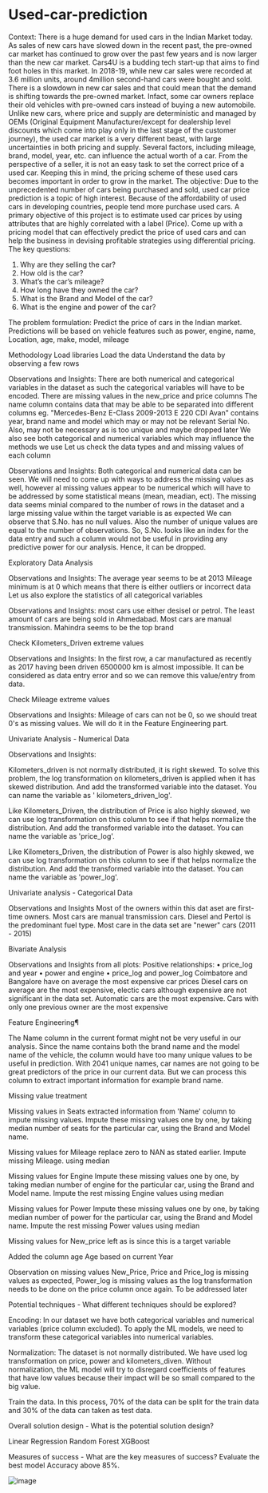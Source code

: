 # Used-car-prediction

Context: 
There is a huge demand for used cars in the Indian Market today. As sales of new cars have slowed down in the    recent past, the pre-owned car market has continued to grow over the past few years and is now larger than the new car market. Cars4U is a budding tech start-up that aims to find foot holes in this market. In 2018-19, while new car sales were recorded at 3.6 million units, around 4million second-hand cars were bought and sold. There is a slowdown in new car sales and that could mean that the demand is shifting towards the pre-owned market. Infact, some car owners replace their old vehicles with pre-owned cars instead of buying a new automobile. Unlike new cars, where price and supply are deterministic and managed by OEMs (Original Equipment Manufacturer/except for dealership level discounts which come into play only in the last stage of the customer journey), the used car market is a very different beast, with large uncertainties in both pricing and supply. Several factors, including mileage, brand, model, year, etc. can influence the actual worth of a car. From the perspective of a seller, it is not an easy task to set the correct price of a used car. Keeping this in mind, the pricing scheme of these used cars becomes important in order to grow in the market.
The objective:
Due to the unprecedented number of cars being purchased and sold, used car price prediction is a topic of high interest. Because of the affordability of used cars in developing countries, people tend more purchase used cars. A primary objective of this project is to estimate used car prices by using attributes that are highly correlated with a label (Price). Come up with a pricing model that can effectively predict the price of used cars and can help the business in devising profitable strategies using differential pricing.
The key questions:

1. Why are they selling the car?
2. How old is the car?
3. What’s the car’s mileage?
4. How long have they owned the car?
5. What is the Brand and Model of the car?
6. What is the engine and power of the car?

The problem formulation:
Predict the price of cars in the Indian market. Predictions will be based on vehicle features such as power, engine, name, Location, age, make, model, mileage



Methodology
Load libraries
Load the data 
Understand the data by observing a few rows

Observations and Insights: 
There are both numerical and categorical variables in the dataset as such the categorical variables will have to be encoded. There are missing values in the new_price and price columns The name column contains data that may be able to be separated into different columns eg. "Mercedes-Benz E-Class 2009-2013 E 220 CDI Avan" contains year, brand name and model which may or may not be relevant Serial No. Also, may not be necessary as is too unique and maybe dropped later We also see both categorical and numerical variables which may influence the methods we use
Let us check the data types and and missing values of each column

Observations and Insights: 
Both categorical and numerical data can be seen. We will need to come up with ways to address the missing values as well, however al missing values appear to be numerical which will have to be addressed by some statistical means (mean, meadian, ect). The missing data seems minial compared to the number of rows in the dataset and a large missing value within the target variable is as expected
We can observe that S.No. has no null values. Also the number of unique values are equal to the number of observations. So, S.No. looks like an index for the data entry and such a column would not be useful in providing any predictive power for our analysis. Hence, it can be dropped.


Exploratory Data Analysis

Observations and Insights: 
The average year seems to be at 2013 Mileage minimum is at 0 which means that there is either outliers or incorrect data
Let us also explore the statistics of all categorical variables

Observations and Insights: 
most cars use either desisel or petrol. The least amount of cars are being sold in Ahmedabad. Most cars are manual transmission. Mahindra seems to be the top brand

Check Kilometers_Driven extreme values

Observations and Insights: 
In the first row, a car manufactured as recently as 2017 having been driven 6500000 km is almost impossible. It can be considered as data entry error and so we can remove this value/entry from data.

Check Mileage extreme values

Observations and Insights: 
Mileage of cars can not be 0, so we should treat 0's as missing values. We will do it in the Feature Engineering part.

Univariate Analysis - Numerical Data

Observations and Insights: 

Kilometers_driven is not normally distributed, it is right skewed. To solve this problem, the log transformation on kilometers_driven is applied when it has skewed distribution. And add the transformed variable into the dataset. You can name the variable as ' kilometers_driven_log'.

Like Kilometers_Driven, the distribution of Price is also highly skewed, we can use log transformation on this column to see if that helps normalize the distribution. And add the transformed variable into the dataset. You can name the variable as 'price_log'.

Like Kilometers_Driven, the distribution of Power is also highly skewed, we can use log transformation on this column to see if that helps normalize the distribution. And add the transformed variable into the dataset. You can name the variable as 'power_log'.

Univariate analysis - Categorical Data

Observations and Insights 
Most of the owners within this dat aset are first-time owners. Most cars are manual transmission cars. Diesel and Pertol is the predominant fuel type. Most care in the data set are "newer" cars (2011 - 2015)

Bivariate Analysis

Observations and Insights from all plots: 
Positive relationships:
•	price_log and year
•	power and engine
•	price_log and power_log
Coimbatore and Bangalore have on average the most expensive car prices
Diesel cars on average are the most expensive, electic cars although expensive are not significant in the data set. Automatic cars are the most expensive. Cars with only one previous owner are the most expensive


Feature Engineering¶

The Name column in the current format might not be very useful in our analysis. Since the name contains both the brand name and the model name of the vehicle, the column would have too many unique values to be useful in prediction. With 2041 unique names, car names are not going to be great predictors of the price in our current data. But we can process this column to extract important information for example brand name.

Missing value treatment

Missing values in Seats
extracted information from 'Name' column to impute missing values. Impute these missing values one by one, by taking median number of seats for the particular car, using the Brand and Model name.

Missing values for Mileage
replace zero to NAN as stated earlier. Impute missing Mileage. using median

Missing values for Engine
Impute these missing values one by one, by taking median number of engine for the particular car, using the Brand and Model name. Impute the rest missing Engine values using median

Missing values for Power
Impute these missing values one by one, by taking median number of power for the particular car, using the Brand and Model name. Impute the rest missing Power values using median

Missing values for New_price
left as is since this is a target variable

Added the column age
Age based on current Year

Observation on missing values 
New_Price, Price and Price_log is missing values as expected, Power_log is missing values as the log transformation needs to be done on the price column once again. To be addressed later


Potential techniques - What different techniques should be explored?

Encoding: In our dataset we have both categorical variables and  numerical variables (price column excluded). To apply the ML models, we need to transform these categorical variables into numerical variables. 

Normalization: The dataset is not normally distributed. We have used log transformation on price, power and kilometers_diven. Without normalization, the ML model will try to disregard coefficients of features that have low values because their impact will be so small compared to the big value. 

Train the data. In this process, 70% of the data can be split for the train data and 30% of the data can taken as test data.

Overall solution design - What is the potential solution design?

Linear Regression
Random Forest
XGBoost

Measures of success - What are the key measures of success?
Evaluate the best model Accuracy above 85%. 


![image](https://user-images.githubusercontent.com/111833990/186065359-048822b2-f552-4290-98cd-479d9b5cbcdb.png)
